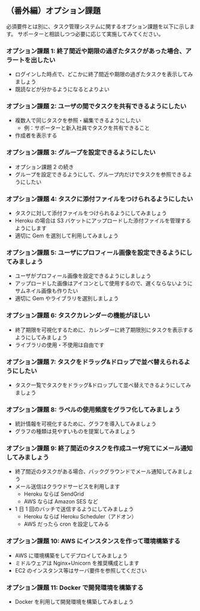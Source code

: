 ## （番外編）オプション課題

必須要件とは別に、タスク管理システムに関するオプション課題を以下に示します。
サポーターと相談しつつ必要に応じて実施してみてください。

### オプション課題 1: 終了間近や期限の過ぎたタスクがあった場合、アラートを出したい

- ログインした時点で、どこかに終了間近や期限の過ぎたタスクを表示してみましょう
- 既読などが分かるようになるとよりよい

### オプション課題 2: ユーザの間でタスクを共有できるようにしたい

- 複数人で同じタスクを参照・編集できるようにしたい
  - 例：サポーターと新入社員でタスクを共有できること
- 作成者を表示する

### オプション課題 3: グループを設定できるようにしたい

- オプション課題 2 の続き
- グループを設定できるようにして、グループ内だけでタスクを参照できるようにしたい

### オプション課題 4: タスクに添付ファイルをつけられるようにしたい

- タスクに対して添付ファイルをつけられるようにしてみましょう
- Heroku の場合は S3 バケットにアップロードした添付ファイルを管理するようにします
- 適切に Gem を選別して利用してみましょう

### オプション課題 5: ユーザにプロフィール画像を設定できるようにしてみましょう

- ユーザがプロフィール画像を設定できるようにしましょう
- アップロードした画像はアイコンとして使用するので、遅くならないようにサムネイル画像も作りたい
- 適切に Gem やライブラリを選別しましょう

### オプション課題 6: タスクカレンダーの機能がほしい

- 終了期限を可視化するために、カレンダーに終了期限別にタスクを表示するようにしてみましょう
- ライブラリの使用・不使用は自由です

### オプション課題 7: タスクをドラッグ&ドロップで並べ替えられるようにしたい

- タスク一覧でタスクをドラッグ&ドロップして並べ替えできるようにしてみましょう

### オプション課題 8: ラベルの使用頻度をグラフ化してみましょう

- 統計情報を可視化するために、グラフを導入してみましょう
- グラフの種類は見やすいものを提案してみましょう

### オプション課題 9: 終了間近のタスクを作成ユーザ宛てにメール通知してみましょう

- 終了間近のタスクがある場合、バックグラウンドでメール通知してみましょう
- メール送信はクラウドサービスを利用します
  - Heroku ならば SendGrid
  - AWS ならば Amazon SES など
- 1 日 1 回のバッチで送信するようにしてみましょう
  - Heroku ならば Heroku Scheduler（アドオン）
  - AWS だったら cron を設定してみる

### オプション課題 10: AWS にインスタンスを作って環境構築する

- AWS に環境構築をしてデプロイしてみましょう
- ミドルウェアは Nginx+Unicorn を推奨構成とします
- EC2 のインスタンス等はサーバ要件を参照してください

### オプション課題 11: Docker で開発環境を構築する

- Docker を利用して開発環境を構築してみましょう
